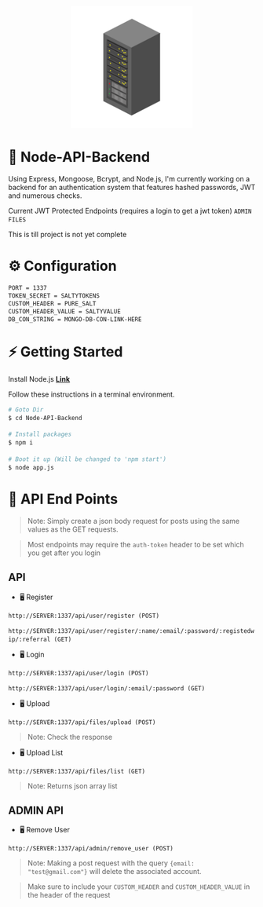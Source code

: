 <p align="center">
  <img width="248" height="248" src="https://raw.githubusercontent.com/0xWarning/Node-API-Backend/main/icon.png">
</p>

# 🍺 Node-API-Backend

Using Express, Mongoose, Bcrypt, and Node.js, 
I'm currently working on a backend for an authentication system that features hashed passwords, JWT and numerous checks.

Current JWT Protected Endpoints (requires a login to get a jwt token)
`ADMIN`
`FILES`

This is till project is not yet complete

# ⚙️ Configuration

```dotenv
PORT = 1337
TOKEN_SECRET = SALTYTOKENS
CUSTOM_HEADER = PURE_SALT
CUSTOM_HEADER_VALUE = SALTYVALUE
DB_CON_STRING = MONGO-DB-CON-LINK-HERE
```

# ⚡ Getting Started

Install Node.js **[Link](https://nodejs.org/en/download/)**

Follow these instructions in a terminal environment.

```bash
# Goto Dir
$ cd Node-API-Backend

# Install packages
$ npm i

# Boot it up (Will be changed to 'npm start')
$ node app.js

```

# 📜 API End Points

> Note: Simply create a json body request for posts using the same values as the GET requests.

> Most endpoints may require the `auth-token` header to be set which you get after you login

## API

- 🖥️ Register

`http://SERVER:1337/api/user/register (POST)`

`http://SERVER:1337/api/user/register/:name/:email/:password/:registedwip/:referral (GET)`

- 🖥️ Login

`http://SERVER:1337/api/user/login (POST)`

`http://SERVER:1337/api/user/login/:email/:password (GET)`


- 🖥️ Upload

`http://SERVER:1337/api/files/upload (POST)`
> Note: Check the response

- 🖥️ Upload List

`http://SERVER:1337/api/files/list (GET)`
> Note: Returns json array list


## ADMIN API

- 🖥️ Remove User

`http://SERVER:1337/api/admin/remove_user (POST)`

> Note: Making a post request with the query `{email: "test@gmail.com"}` will delete the associated account.

> Make sure to include your `CUSTOM_HEADER` and `CUSTOM_HEADER_VALUE` in the header of the request


